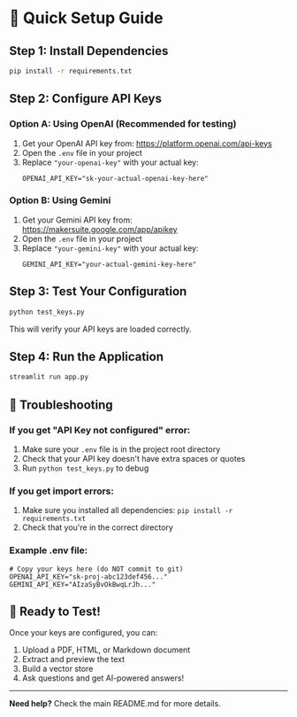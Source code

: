 # 🚀 Quick Setup Guide

## Step 1: Install Dependencies

```bash
pip install -r requirements.txt
```

## Step 2: Configure API Keys

### Option A: Using OpenAI (Recommended for testing)

1. Get your OpenAI API key from: https://platform.openai.com/api-keys
2. Open the `.env` file in your project
3. Replace `"your-openai-key"` with your actual key:
   ```
   OPENAI_API_KEY="sk-your-actual-openai-key-here"
   ```

### Option B: Using Gemini

1. Get your Gemini API key from: https://makersuite.google.com/app/apikey
2. Open the `.env` file in your project
3. Replace `"your-gemini-key"` with your actual key:
   ```
   GEMINI_API_KEY="your-actual-gemini-key-here"
   ```

## Step 3: Test Your Configuration

```bash
python test_keys.py
```

This will verify your API keys are loaded correctly.

## Step 4: Run the Application

```bash
streamlit run app.py
```

## 🔧 Troubleshooting

### If you get "API Key not configured" error:

1. Make sure your `.env` file is in the project root directory
2. Check that your API key doesn't have extra spaces or quotes
3. Run `python test_keys.py` to debug

### If you get import errors:

1. Make sure you installed all dependencies: `pip install -r requirements.txt`
2. Check that you're in the correct directory

### Example .env file:

```
# Copy your keys here (do NOT commit to git)
OPENAI_API_KEY="sk-proj-abc123def456..."
GEMINI_API_KEY="AIzaSyBvOkBwqLrJh..."
```

## 🎯 Ready to Test!

Once your keys are configured, you can:

1. Upload a PDF, HTML, or Markdown document
2. Extract and preview the text
3. Build a vector store
4. Ask questions and get AI-powered answers!

---

**Need help?** Check the main README.md for more details.
